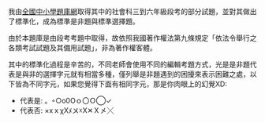 我由[全國中小學題庫網](https://exam.naer.edu.tw/searchResult.php)取得其中的社會科三到六年級段考的部分試題，並對其做出了標準化，成為標準是非題與標準選擇題。

由於本題庫是由段考考題中取得，故依照我國著作權法第九條規定「依法令舉行之各類考試試題及其備用試題」，非為著作權客體。

其中的標準化過程是辛苦的，不同老師會使用不同的編輯考題方式，光是是非題代表是與非的選擇字元就有相當多種，僅列舉是非題遇到的困擾來表示困難之處，以下皆為不同字元，如果您覺得下面有相同字元，那是你肉眼上的幻覺XD:

- 代表是: 。◦○o0Οｏ〇Ｏ◯✓
- 代表否: ×xｘχΧﾒ〤☓Ⅹ✕Ｘ㐅╳
